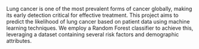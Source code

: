 Lung cancer is one of the most prevalent forms of cancer globally, making its early detection critical for effective treatment. This project aims to predict the likelihood of lung cancer based on patient data using machine learning techniques. We employ a Random Forest classifier to achieve this, leveraging a dataset containing several risk factors and demographic attributes.
